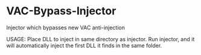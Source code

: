 # VAC-Bypass-Injector
Injector which bypasses new VAC anti-injection

USAGE: Place DLL to inject in same directory as injector. Run injector, and it will automatically inject the first DLL it finds in the same folder.
